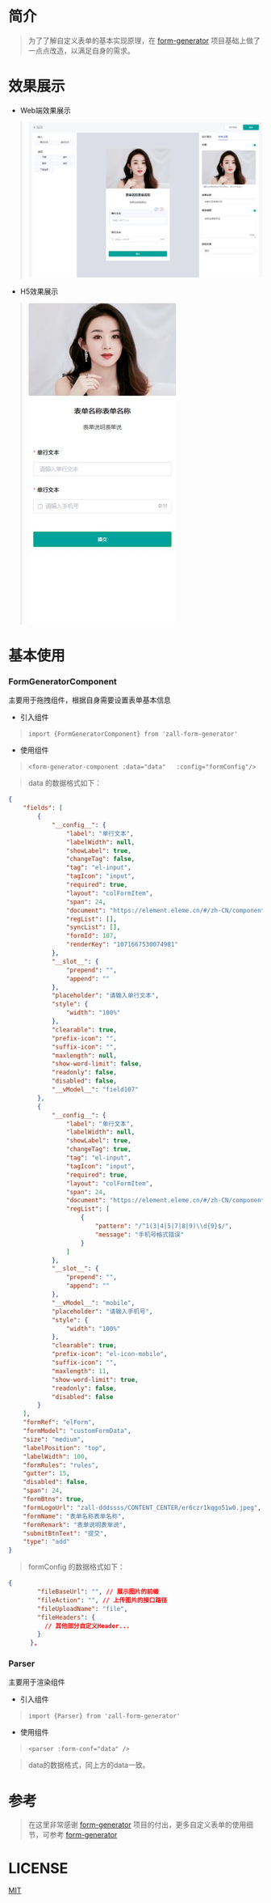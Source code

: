 # 简介
> 为了了解自定义表单的基本实现原理，在 [form-generator] 项目基础上做了一点点改造，以满足自身的需求。

# 效果展示
- Web端效果展示
 > <img src="public/web.jpg"/>

- H5效果展示
 > <img src="public/H5.jpg"/>

# 基本使用
### FormGeneratorComponent
主要用于拖拽组件，根据自身需要设置表单基本信息

- 引入组件
> `import {FormGeneratorComponent} from 'zall-form-generator'`  

- 使用组件  
> `<form-generator-component :data="data"   :config="formConfig"/>`

> data 的数据格式如下：
```json
{
	"fields": [
		{
			"__config__": {
				"label": "单行文本",
				"labelWidth": null,
				"showLabel": true,
				"changeTag": false,
				"tag": "el-input",
				"tagIcon": "input",
				"required": true,
				"layout": "colFormItem",
				"span": 24,
				"document": "https://element.eleme.cn/#/zh-CN/component/input",
				"regList": [],
				"syncList": [],
				"formId": 107,
				"renderKey": "1071667530074981"
			},
			"__slot__": {
				"prepend": "",
				"append": ""
			},
			"placeholder": "请输入单行文本",
			"style": {
				"width": "100%"
			},
			"clearable": true,
			"prefix-icon": "",
			"suffix-icon": "",
			"maxlength": null,
			"show-word-limit": false,
			"readonly": false,
			"disabled": false,
			"__vModel__": "field107"
		},
		{
			"__config__": {
				"label": "单行文本",
				"labelWidth": null,
				"showLabel": true,
				"changeTag": true,
				"tag": "el-input",
				"tagIcon": "input",
				"required": true,
				"layout": "colFormItem",
				"span": 24,
				"document": "https://element.eleme.cn/#/zh-CN/component/input",
				"regList": [
					{
						"pattern": "/^1(3|4|5|7|8|9)\\d{9}$/",
						"message": "手机号格式错误"
					}
				]
			},
			"__slot__": {
				"prepend": "",
				"append": ""
			},
			"__vModel__": "mobile",
			"placeholder": "请输入手机号",
			"style": {
				"width": "100%"
			},
			"clearable": true,
			"prefix-icon": "el-icon-mobile",
			"suffix-icon": "",
			"maxlength": 11,
			"show-word-limit": true,
			"readonly": false,
			"disabled": false
		}
	],
	"formRef": "elForm",
	"formModel": "customFormData",
	"size": "medium",
	"labelPosition": "top",
	"labelWidth": 100,
	"formRules": "rules",
	"gutter": 15,
	"disabled": false,
	"span": 24,
	"formBtns": true,
	"formLogoUrl": "zall-dddssss/CONTENT_CENTER/er6czr1kqgo51w0.jpeg",
	"formName": "表单名称表单名称",
	"formRemark": "表单说明表单说",
	"submitBtnText": "提交",
	"type": "add"
}
```

> formConfig 的数据格式如下：
```json
{
        "fileBaseUrl": "", // 展示图片的前缀
        "fileAction": "", // 上传图片的接口路径
        "fileUploadName": "file",
        "fileHeaders": {
          // 其他部分自定义Header...
        }
      },
```

### Parser
主要用于渲染组件

- 引入组件
> `import {Parser} from 'zall-form-generator'`  

- 使用组件
> `<parser :form-conf="data" />`

> data的数据格式，同上方的data一致。


# 参考
> 在这里非常感谢 [form-generator] 项目的付出，更多自定义表单的使用细节，可参考 [form-generator] 

# LICENSE
[MIT]


[form-generator]: https://github.com/JakHuang/form-generator
[MIT]: LICENSE